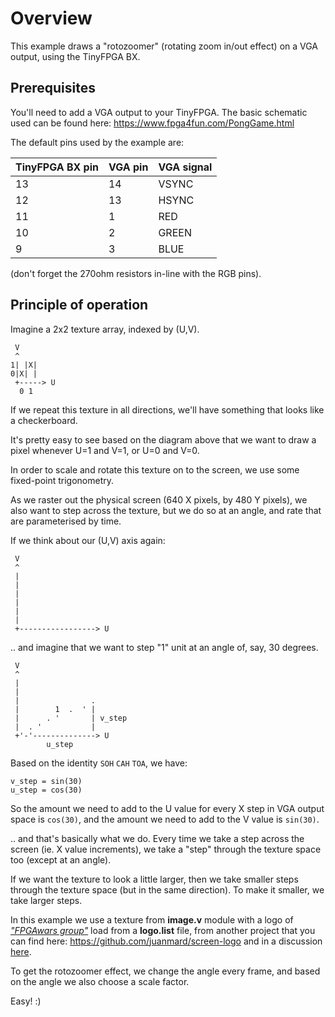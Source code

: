 # Overview

This example draws a "rotozoomer" (rotating zoom in/out effect) on a VGA output, using the TinyFPGA BX.

## Prerequisites

You'll need to add a VGA output to your TinyFPGA.  The basic schematic used
can be found here: https://www.fpga4fun.com/PongGame.html

The default pins used by the example are:

| TinyFPGA BX pin | VGA pin | VGA signal |
|-----------------|---------|------------|
| 13 | 14 | VSYNC |
| 12 | 13 | HSYNC |
| 11 | 1 | RED |
| 10 | 2 | GREEN |
| 9 | 3 | BLUE |

(don't forget the 270ohm resistors in-line with the RGB pins).

## Principle of operation

Imagine a 2x2 texture array, indexed by (U,V).

```
 V
 ^
1| |X|
0|X| |
 +-----> U
  0 1
```

If we repeat this texture in all directions, we'll have something
that looks like a checkerboard.

It's pretty easy to see based on the diagram above that we want to draw a pixel whenever U=1 and V=1, or U=0 and V=0.

In order to scale and rotate this texture on to the screen, we
use some fixed-point trigonometry.

As we raster out the physical screen (640 X pixels, by 480 Y pixels), we also want to step across the texture, but we do so at an angle, and rate that are parameterised by time.

If we think about our (U,V) axis again:

```
 V
 ^
 |
 |
 |
 |
 |
 |
 +-----------------> U
```

.. and imagine that we want to step "1" unit at an angle of, say, 30 degrees.

```
 V
 ^
 |           
 |        
 |                .       
 |        1  .  ' |      
 |      . '       | v_step
 |  . '           |
 +'-'--------------> U
        u_step

```     

Based on the identity `SOH` `CAH` `TOA`, we have:

```
v_step = sin(30)
u_step = cos(30)
```

So the amount we need to add to the U value for every X step in VGA output space is `cos(30)`, and the amount we need to add to the V value is `sin(30)`.

.. and that's basically what we do.  Every time we take a step across the screen (ie. X value increments), we take a "step" through the texture space too (except at an angle).

If we want the texture to look a little larger, then we take smaller steps through the texture space (but in the same direction).  To make it smaller, we take larger steps.

In this example we use a texture from **image.v** module with a logo of [_"FPGAwars group"_](https://groups.google.com/d/forum/fpga-wars-explorando-el-lado-libre) load from a **logo.list** file, from another project that you can find here: https://github.com/juanmard/screen-logo and in a discussion [here](https://groups.google.com/d/topic/fpga-wars-explorando-el-lado-libre/BvualDM5XCk/discussion).

To get the rotozoomer effect, we change the angle every frame, and based on the angle we also choose a scale factor.

Easy! :)
